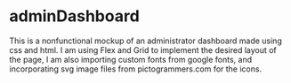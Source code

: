 # adminDashboard
This is a nonfunctional mockup of an administrator dashboard made using
css and html.
I am using Flex and Grid to implement the desired layout of the page,
I am also importing custom fonts from google fonts, and
incorporating svg image files from pictogrammers.com for the icons.
